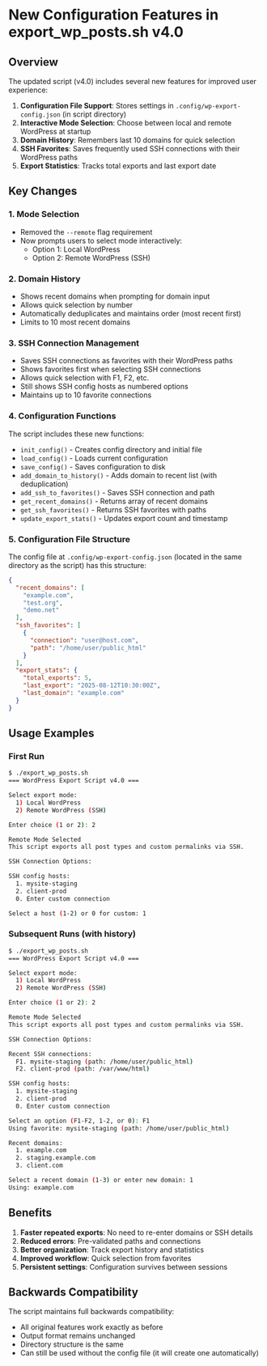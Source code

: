 # New Configuration Features in export_wp_posts.sh v4.0

## Overview

The updated script (v4.0) includes several new features for improved user experience:

1. **Configuration File Support**: Stores settings in `.config/wp-export-config.json` (in script directory)
2. **Interactive Mode Selection**: Choose between local and remote WordPress at startup
3. **Domain History**: Remembers last 10 domains for quick selection
4. **SSH Favorites**: Saves frequently used SSH connections with their WordPress paths
5. **Export Statistics**: Tracks total exports and last export date

## Key Changes

### 1. Mode Selection
- Removed the `--remote` flag requirement
- Now prompts users to select mode interactively:
  - Option 1: Local WordPress
  - Option 2: Remote WordPress (SSH)

### 2. Domain History
- Shows recent domains when prompting for domain input
- Allows quick selection by number
- Automatically deduplicates and maintains order (most recent first)
- Limits to 10 most recent domains

### 3. SSH Connection Management
- Saves SSH connections as favorites with their WordPress paths
- Shows favorites first when selecting SSH connections
- Allows quick selection with F1, F2, etc.
- Still shows SSH config hosts as numbered options
- Maintains up to 10 favorite connections

### 4. Configuration Functions

The script includes these new functions:

- `init_config()` - Creates config directory and initial file
- `load_config()` - Loads current configuration
- `save_config()` - Saves configuration to disk
- `add_domain_to_history()` - Adds domain to recent list (with deduplication)
- `add_ssh_to_favorites()` - Saves SSH connection and path
- `get_recent_domains()` - Returns array of recent domains
- `get_ssh_favorites()` - Returns SSH favorites with paths
- `update_export_stats()` - Updates export count and timestamp

### 5. Configuration File Structure

The config file at `.config/wp-export-config.json` (located in the same directory as the script) has this structure:

```json
{
  "recent_domains": [
    "example.com",
    "test.org",
    "demo.net"
  ],
  "ssh_favorites": [
    {
      "connection": "user@host.com",
      "path": "/home/user/public_html"
    }
  ],
  "export_stats": {
    "total_exports": 5,
    "last_export": "2025-08-12T10:30:00Z",
    "last_domain": "example.com"
  }
}
```

## Usage Examples

### First Run
```bash
$ ./export_wp_posts.sh
=== WordPress Export Script v4.0 ===

Select export mode:
  1) Local WordPress
  2) Remote WordPress (SSH)

Enter choice (1 or 2): 2

Remote Mode Selected
This script exports all post types and custom permalinks via SSH.

SSH Connection Options:

SSH config hosts:
  1. mysite-staging
  2. client-prod
  0. Enter custom connection

Select a host (1-2) or 0 for custom: 1
```

### Subsequent Runs (with history)
```bash
$ ./export_wp_posts.sh
=== WordPress Export Script v4.0 ===

Select export mode:
  1) Local WordPress
  2) Remote WordPress (SSH)

Enter choice (1 or 2): 2

Remote Mode Selected
This script exports all post types and custom permalinks via SSH.

SSH Connection Options:

Recent SSH connections:
  F1. mysite-staging (path: /home/user/public_html)
  F2. client-prod (path: /var/www/html)

SSH config hosts:
  1. mysite-staging
  2. client-prod
  0. Enter custom connection

Select an option (F1-F2, 1-2, or 0): F1
Using favorite: mysite-staging (path: /home/user/public_html)

Recent domains:
  1. example.com
  2. staging.example.com
  3. client.com

Select a recent domain (1-3) or enter new domain: 1
Using: example.com
```

## Benefits

1. **Faster repeated exports**: No need to re-enter domains or SSH details
2. **Reduced errors**: Pre-validated paths and connections
3. **Better organization**: Track export history and statistics
4. **Improved workflow**: Quick selection from favorites
5. **Persistent settings**: Configuration survives between sessions

## Backwards Compatibility

The script maintains full backwards compatibility:
- All original features work exactly as before
- Output format remains unchanged
- Directory structure is the same
- Can still be used without the config file (it will create one automatically)